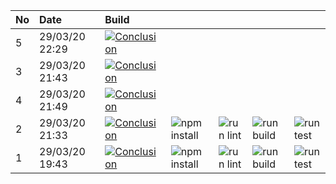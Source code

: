 | No | Date           | Build                                                                                                                                                         |                                                                      |                                                                |                                                                  |                                                                |
| :- | :------------- | :------------------------------------------------------------------------------------------------------------------------------------------------------------ | :------------------------------------------------------------------- | :------------------------------------------------------------- | :--------------------------------------------------------------- | :------------------------------------------------------------- |
| 5  | 29/03/20 22:29 | [![Conclusion](https://img.shields.io/badge/build-fail-red)](https://github.com/e2e-boilerplate/cypress-typescript-chai-assert/actions/runs/66163560)         |                                                                      |                                                                |                                                                  |                                                                |
| 3  | 29/03/20 21:43 | [![Conclusion](https://img.shields.io/badge/build-pass-brightgreen)](https://github.com/e2e-boilerplate/cypress-typescript-chai-assert/actions/runs/66143392) |                                                                      |                                                                |                                                                  |                                                                |
| 4  | 29/03/20 21:49 | [![Conclusion](https://img.shields.io/badge/build-pass-brightgreen)](https://github.com/e2e-boilerplate/cypress-typescript-chai-assert/actions/runs/66145168) |                                                                      |                                                                |                                                                  |                                                                |
| 2  | 29/03/20 21:33 | [![Conclusion](https://img.shields.io/badge/build-pass-brightgreen)](https://github.com/e2e-boilerplate/cypress-typescript-chai-assert/actions/runs/66140670) | ![npm install](https://img.shields.io/badge/npm-install-brightgreen) | ![run lint](https://img.shields.io/badge/run-lint-brightgreen) | ![run build](https://img.shields.io/badge/run-build-brightgreen) | ![run test](https://img.shields.io/badge/run-test-brightgreen) |
| 1  | 29/03/20 19:43 | [![Conclusion](https://img.shields.io/badge/build-pass-brightgreen)](https://github.com/e2e-boilerplate/cypress-typescript-chai-assert/actions/runs/66087337) | ![npm install](https://img.shields.io/badge/npm-install-brightgreen) | ![run lint](https://img.shields.io/badge/run-lint-brightgreen) | ![run build](https://img.shields.io/badge/run-build-brightgreen) | ![run test](https://img.shields.io/badge/run-test-brightgreen) |